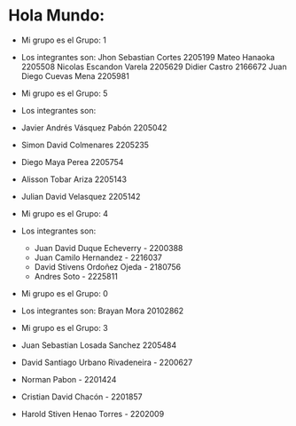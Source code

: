 # Hola Mundo:



- Mi grupo es el Grupo: 1
- Los integrantes son:
    Jhon Sebastian Cortes 2205199
    Mateo Hanaoka 2205508
    Nicolas Escandon Varela 2205629
    Didier Castro 2166672
    Juan Diego Cuevas Mena 2205981



- Mi grupo es el Grupo: 5
- Los integrantes son:
- Javier Andrés Vásquez Pabón 2205042
- Simon David Colmenares 2205235
- Diego Maya Perea 2205754
- Alisson Tobar Ariza 2205143
- Julian David Velasquez 2205142


- Mi grupo es el Grupo: 4
- Los integrantes son:
	- Juan David Duque Echeverry - 2200388
	- Juan Camilo Hernandez - 2216037
	- David Stivens Ordoñez Ojeda - 2180756
	- Andres Soto - 2225811

- Mi grupo es el Grupo: 0
- Los integrantes son:
    Brayan Mora 20102862
 

- Mi grupo es el Grupo: 3
- Juan Sebastian Losada Sanchez 2205484
- David Santiago Urbano Rivadeneira - 2200627
- Norman Pabon - 2201424
- Cristian David Chacón - 2201857
- Harold Stiven Henao Torres - 2202009


